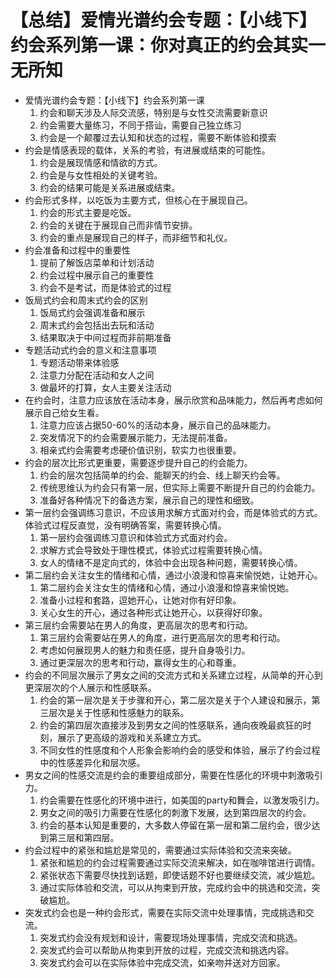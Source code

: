 # 【总结】爱情光谱约会专题：【小线下】约会系列第一课：你对真正的约会其实一无所知

-   爱情光谱约会专题：【小线下】约会系列第一课
    1.  约会和聊天涉及人际交流感，特别是与女性交流需要新意识
    2.  约会需要大量练习，不同于搭讪，需要自己独立练习
    3.  约会是一个颠覆过去认知和状态的过程，需要不断体验和摸索
-   约会是情感表现的载体，关系的考验，有进展或结束的可能性。
    1.  约会是展现情感和情欲的方式。
    2.  约会是与女性相处的关键考验。
    3.  约会的结果可能是关系进展或结束。
-   约会形式多样，以吃饭为主要方式，但核心在于展现自己。
    1.  约会的形式主要是吃饭。
    2.  约会的关键在于展现自己而非情节安排。
    3.  约会的重点是展现自己的样子，而非细节和礼仪。
-   约会准备和过程中的重要性
    1.  提前了解饭店菜单和计划活动
    2.  约会过程中展示自己的重要性
    3.  约会不是考试，而是体验式的过程
-   饭局式约会和周末式约会的区别
    1.  饭局式约会强调准备和展示
    2.  周末式约会包括出去玩和活动
    3.  结果取决于中间过程而非前期准备
-   专题活动式约会的意义和注意事项
    1.  专题活动带来体验感
    2.  注意力分配在活动和女人之间
    3.  做最坏的打算，女人主要关注活动
-   在约会时，注意力应该放在活动本身，展示欣赏和品味能力，然后再考虑如何展示自己给女生看。
    1.  注意力应该占据50-60%的活动本身，展示自己的品味能力。
    2.  突发情况下的约会需要展示能力，无法提前准备。
    3.  相亲式约会需要考虑硬价值识别，软实力也很重要。
-   约会的层次比形式更重要，需要逐步提升自己的约会能力。
    1.  约会的层次包括简单的约会、能聊天的约会、线上聊天约会等。
    2.  传统思维认为约会只有第一层，但实际上需要不断提升自己的约会能力。
    3.  准备好各种情况下的备选方案，展示自己的理性和细致。
-   第一层约会强调练习意识，不应该用求解方式面对约会，而是体验式的方式。体验式过程反直觉，没有明确答案，需要转换心情。
    1.  第一层约会强调练习意识和体验式方式面对约会。
    2.  求解方式会导致处于理性模式，体验式过程需要转换心情。
    3.  女人的情绪不是定向式的，体验中会出现各种问题，需要转换心情。
-   第二层约会关注女生的情绪和心情，通过小浪漫和惊喜来愉悦她，让她开心。
    1.  第二层约会关注女生的情绪和心情，通过小浪漫和惊喜来愉悦她。
    2.  准备小过程和套路，逗她开心，让她对你有好印象。
    3.  关心女生的开心，通过各种形式让她开心，以获得好印象。
-   第三层约会需要站在男人的角度，更高层次的思考和行动。
    1.  第三层约会需要站在男人的角度，进行更高层次的思考和行动。
    2.  考虑如何展现男人的魅力和责任感，提升自身吸引力。
    3.  通过更深层次的思考和行动，赢得女生的心和尊重。
-   约会的不同层次展示了男女之间的交流方式和关系建立过程，从简单的开心到更深层次的个人展示和性感联系。
    1.  约会的第一层次是关于步骤和开心，第二层次是关于个人建设和展示，第三层次是关于性感和性感魅力的联系。
    2.  约会的第四层次直接涉及到男女之间的性感联系，通向夜晚最疯狂的时刻，展示了更高级的游戏和关系建立方式。
    3.  不同女性的性感度和个人形象会影响约会的感受和体验，展示了约会过程中的性感差异化和层次感。
-   男女之间的性感交流是约会的重要组成部分，需要在性感化的环境中刺激吸引力。
    1.  约会需要在性感化的环境中进行，如美国的party和舞会，以激发吸引力。
    2.  男女之间的吸引力需要在性感化的刺激下发展，达到第四层次的约会。
    3.  约会的基本认知是重要的，大多数人停留在第一层和第二层约会，很少达到第三层和第四层。
-   约会过程中的紧张和尴尬是常见的，需要通过实际体验和交流来突破。
    1.  紧张和尴尬的约会过程需要通过实际交流来解决，如在咖啡馆进行调情。
    2.  紧张状态下需要尽快找到话题，即使话题不好也要继续交流，减少尴尬。
    3.  通过实际体验和交流，可以从拘束到开放，完成约会中的挑选和交流，突破尴尬。
-   突发式约会也是一种约会形式，需要在实际交流中处理事情，完成挑选和交流。
    1.  突发式约会没有规划和设计，需要现场处理事情，完成交流和挑选。
    2.  突发式约会可以帮助从拘束到开放的过程，完成交流和挑选内容。
    3.  突发式约会可以在实际体验中完成交流，如亲吻并送对方回家。